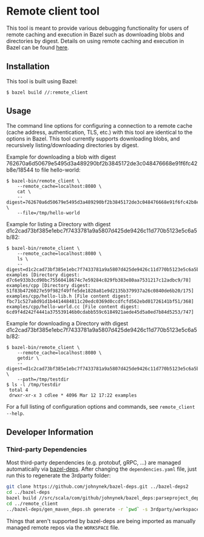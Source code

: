 # Remote client tool
This tool is meant to provide various debugging functionality for users of remote caching and
execution in Bazel such as downloading blobs and directories by digest. Details on using remote
caching and execution in Bazel can be found [here](https://docs.bazel.build/versions/master/remote-caching.html).

## Installation

This tool is built using Bazel:

    $ bazel build //:remote_client

## Usage

The command line options for configuring a connection to a remote cache (cache address,
authentication, TLS, etc.) with this tool are identical to the options in Bazel. This tool currently
supports downloading blobs, and recursively listing/downloading directories by digest.

Example for downloading a blob with digest
762670a6d50679e5495d3a489290bf2b3845172de3c048476668e91f6fc42b8e/18544 to file hello-world:

    $ bazel-bin/remote_client \
        --remote_cache=localhost:8080 \
        cat \
        --digest=762670a6d50679e5495d3a489290bf2b3845172de3c048476668e91f6fc42b8e/18544 \
        --file=/tmp/hello-world

Example for listing a Directory with digest
d1c2cad73bf385e1ebc7f7433781a9a5807d425de9426c11d770b5123e5c6a5b/82:

    $ bazel-bin/remote_client \
        --remote_cache=localhost:8080 \
        ls \
        --digest=d1c2cad73bf385e1ebc7f7433781a9a5807d425de9426c11d770b5123e5c6a5b/82
    examples [Directory digest: d7c6e933b3cd90bc75560418674c7e59284c829fb383e80aa7531217c12adbc9/78]
    examples/cpp [Directory digest: 51f83b4726027e59f982f49ffe5de1828a81e9d2135b379937a26c0840de6b20/175]
    examples/cpp/hello-lib.h [File content digest: fbc71c527a8d91d1b4414484811c20edc0369d0ccdfcfd562ebd01726141bf51/368]
    examples/cpp/hello-world.cc [File content digest: 6cd9f4d242f4441a375539146b0cdabb559c6184921aede45d5a0ed7b84d5253/747]
    
Example for downloading a Directory with digest
d1c2cad73bf385e1ebc7f7433781a9a5807d425de9426c11d770b5123e5c6a5b/82:

    $ bazel-bin/remote_client \
        --remote_cache=localhost:8080 \
        getdir \
        --digest=d1c2cad73bf385e1ebc7f7433781a9a5807d425de9426c11d770b5123e5c6a5b/82 \
        --path=/tmp/testdir
    $ ls -l /tmp/testdir
     total 4
     drwxr-xr-x 3 cdlee * 4096 Mar 12 17:22 examples


For a full listing of configuration options and commands, see `remote_client --help`.
## Developer Information

### Third-party Dependencies

Most third-party dependencies (e.g. protobuf, gRPC, ...) are managed automatically via
[bazel-deps](https://github.com/johnynek/bazel-deps). After changing the `dependencies.yaml` file,
just run this to regenerate the 3rdparty folder:

```bash
git clone https://github.com/johnynek/bazel-deps.git ../bazel-deps2
cd ../bazel-deps
bazel build //src/scala/com/github/johnynek/bazel_deps:parseproject_deploy.jar
cd ../remote_client
../bazel-deps/gen_maven_deps.sh generate -r `pwd` -s 3rdparty/workspace.bzl -d dependencies.yaml
```

Things that aren't supported by bazel-deps are being imported as manually managed remote repos via
the `WORKSPACE` file.